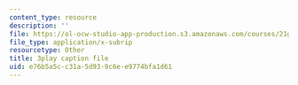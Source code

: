 ```yaml
---
content_type: resource
description: ''
file: https://ol-ocw-studio-app-production.s3.amazonaws.com/courses/21g-101-chinese-i-regular-fall-2014/e76b5a5cc31a5d939c6ee9774bfa1d61_oUIGRmcnUtA.vtt
file_type: application/x-subrip
resourcetype: Other
title: 3play caption file
uid: e76b5a5c-c31a-5d93-9c6e-e9774bfa1d61
---
```

